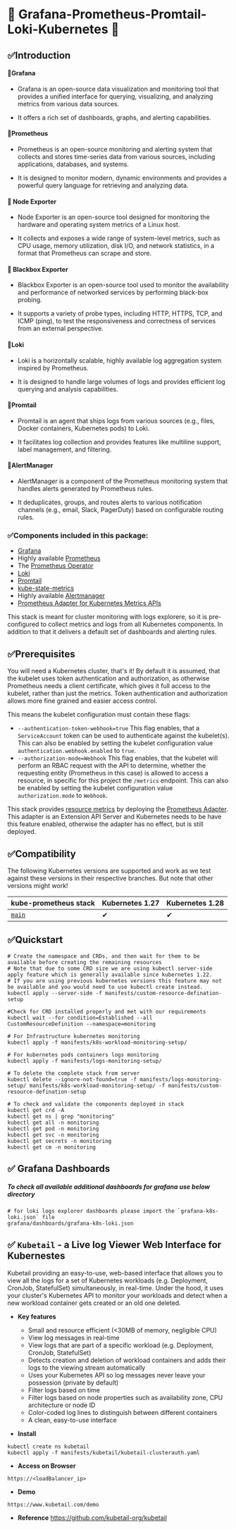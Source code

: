 # 🚀 Grafana-Prometheus-Promtail-Loki-Kubernetes 🚀

## ✅Introduction

#### 📌Grafana

- Grafana is an open-source data visualization and monitoring tool that provides a unified interface for querying, visualizing, and analyzing metrics from various data sources. 

- It offers a rich set of dashboards, graphs, and alerting capabilities.

#### 📌Prometheus

- Prometheus is an open-source monitoring and alerting system that collects and stores time-series data from various sources, including applications, databases, and systems. 

- It is designed to monitor modern, dynamic environments and provides a powerful query language for retrieving and analyzing data.


#### 📌 Node Exporter

- Node Exporter is an open-source tool designed for monitoring the hardware and operating system metrics of a Linux host. 

- It collects and exposes a wide range of system-level metrics, such as CPU usage, memory utilization, disk I/O, and network statistics, in a format that Prometheus can scrape and store. 

#### 📌 Blackbox Exporter

- Blackbox Exporter is an open-source tool used to monitor the availability and performance of networked services by performing black-box probing. 

- It supports a variety of probe types, including HTTP, HTTPS, TCP, and ICMP (ping), to test the responsiveness and correctness of services from an external perspective. 

#### 📌Loki

- Loki is a horizontally scalable, highly available log aggregation system inspired by Prometheus. 

- It is designed to handle large volumes of logs and provides efficient log querying and analysis capabilities.

#### 📌Promtail

- Promtail is an agent that ships logs from various sources (e.g., files, Docker containers, Kubernetes pods) to Loki. 

- It facilitates log collection and provides features like multiline support, label management, and filtering.

#### 📌AlertManager

- AlertManager is a component of the Prometheus monitoring system that handles alerts generated by Prometheus rules. 

- It deduplicates, groups, and routes alerts to various notification channels (e.g., email, Slack, PagerDuty) based on configurable routing rules.

### ✅Components included in this package:

* [Grafana](https://grafana.com/)
* Highly available [Prometheus](https://prometheus.io/)
* The [Prometheus Operator](https://github.com/prometheus-operator/prometheus-operator)
* [Loki](https://grafana.com/oss/loki/)
* [Promtail](https://grafana.com/docs/loki/latest/send-data/promtail/installation/)
* [kube-state-metrics](https://github.com/kubernetes/kube-state-metrics)
* Highly available [Alertmanager](https://github.com/prometheus/alertmanager)
* [Prometheus Adapter for Kubernetes Metrics APIs](https://github.com/kubernetes-sigs/prometheus-adapter)

This stack is meant for cluster monitoring with logs explorere, so it is pre-configured to collect metrics and logs from all Kubernetes components. In addition to that it delivers a default set of dashboards and alerting rules. 

## ✅Prerequisites

You will need a Kubernetes cluster, that's it! By default it is assumed, that the kubelet uses token authentication and authorization, as otherwise Prometheus needs a client certificate, which gives it full access to the kubelet, rather than just the metrics. Token authentication and authorization allows more fine grained and easier access control.

This means the kubelet configuration must contain these flags:

* `--authentication-token-webhook=true` This flag enables, that a `ServiceAccount` token can be used to authenticate against the kubelet(s). This can also be enabled by setting the kubelet configuration value `authentication.webhook.enabled` to `true`.
* `--authorization-mode=Webhook` This flag enables, that the kubelet will perform an RBAC request with the API to determine, whether the requesting entity (Prometheus in this case) is allowed to access a resource, in specific for this project the `/metrics` endpoint. This can also be enabled by setting the kubelet configuration value `authorization.mode` to `Webhook`.

This stack provides [resource metrics](https://github.com/kubernetes/metrics#resource-metrics-api) by deploying
the [Prometheus Adapter](https://github.com/kubernetes-sigs/prometheus-adapter).
This adapter is an Extension API Server and Kubernetes needs to be have this feature enabled, otherwise the adapter has
no effect, but is still deployed.

## ✅Compatibility

The following Kubernetes versions are supported and work as we test against these versions in their respective branches. But note that other versions might work!

| kube-prometheus stack                                                      | Kubernetes 1.27 | Kubernetes 1.28 |
| -------------------------------------------------------------------------- | --------------- | --------------- |
| [`main`](https://github.com/prometheus-operator/kube-prometheus/tree/main) | ✔               | ✔               |

## ✅Quickstart

```shell
# Create the namespace and CRDs, and then wait for them to be available before creating the remaining resources
# Note that due to some CRD size we are using kubectl server-side apply feature which is generally available since kubernetes 1.22.
# If you are using previous kubernetes versions this feature may not be available and you would need to use kubectl create instead.
kubectl apply --server-side -f manifests/custom-resource-defination-setup

#Check for CRD installed properly and met with our requirements
kubectl wait --for condition=Established --all CustomResourceDefinition --namespace=monitoring

# For Infrastructure kubernetes monitoring 
kubectl apply -f manifests/k8s-workload-monitoring-setup/

# For kubernetes pods containers logs monitoring
kubectl apply -f manifests/logs-monitoring-setup/
```

```shell
# To delete the complete stack from server
kubectl delete --ignore-not-found=true -f manifests/logs-monitoring-setup/ manifests/k8s-workload-monitoring-setup/ -f manifests/custom-resource-defination-setup
```

```shell
# To check and validate the components deployed in stack
kubectl get crd -A
kubectl get ns | grep "monitoring"
kubectl get all -n monitoring
kubectl get pod -n monitoring
kubectl get svc -n monitoring
kubectl get secrets -n monitoring
kubectl get cm -n monitoring
```

## ✅ Grafana Dashboards

##### To check all available additional dashboards for grafana use below directory

```
# for loki logs explorer dashboards please import the `grafana-k8s-loki.json` file 
grafana/dashboards/grafana-k8s-loki.json

```

## ✅ `Kubetail` - a Live log Viewer Web Interface for Kubernestes
Kubetail providing an easy-to-use, web-based interface that allows you to view all the logs for a set of Kubernetes workloads (e.g. Deployment, CronJob, StatefulSet) simultaneously, in real-time. Under the hood, it uses your cluster's Kubernetes API to monitor your workloads and detect when a new workload container gets created or an old one deleted.

- **Key features**
    - Small and resource efficient (<30MB of memory, negligible CPU)
    - View log messages in real-time
    - View logs that are part of a specific workload (e.g. Deployment, CronJob, StatefulSet)
    - Detects creation and deletion of workload containers and adds their logs to the viewing stream automatically
    - Uses your Kubernetes API so log messages never leave your possession (private by default)
    - Filter logs based on time
    - Filter logs based on node properties such as availability zone, CPU architecture or node ID
    - Color-coded log lines to distinguish between different containers
    - A clean, easy-to-use interface

- **Install**

```
kubectl create ns kubetail
kubectl apply -f manifests/kubetail/kubetail-clusterauth.yaml

```

- **Access on Browser**

```
https://<loadBalancer_ip>

```

- **Demo**

```
https://www.kubetail.com/demo

```

- **Reference**
https://github.com/kubetail-org/kubetail


